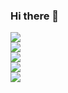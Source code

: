 ### Hi there 👋

<!--
**nuitfsdev/nuitfsdev** is a ✨ _special_ ✨ repository because its `README.md` (this file) appears on your GitHub profile.

Here are some ideas to get you started:

- 🔭 I’m currently working on ...
- 🌱 I’m currently learning ...
- 👯 I’m looking to collaborate on ...
- 🤔 I’m looking for help with ...
- 💬 Ask me about ...
- 📫 How to reach me: ...
- 😄 Pronouns: ...
- ⚡ Fun fact: ...
-->
 <img align="center" src="https://komarev.com/ghpvc/?username=nuitfsdev&style=plastic" />
<br>
  <img align="center" src="https://github-readme-stats.vercel.app/api?username=nuitfsdev&show_icons=true&theme=radical" />
<br>
 <img align="center" src="https://github-profile-summary-cards.vercel.app/api/cards/profile-details?username=nuitfsdev&theme=2077" />
<br>
 <img align="center" src="http://github-profile-summary-cards.vercel.app/api/cards/productive-time?username=nuitfsdev&theme=2077&utcOffset=8" />
<br>
  <img align="center" src="https://github-readme-stats.vercel.app/api/top-langs/?username=nuitfsdev&layout=compact&them=radical" />
<br>

